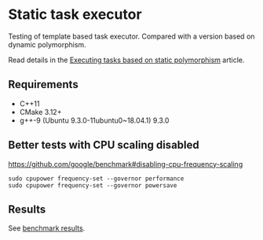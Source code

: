 # Static task executor

Testing of template based task executor. Compared with a version based on dynamic polymorphism.

Read details in the [Executing tasks based on static polymorphism](https://blog.andreiavram.ro/cpp-tasks-compile-time-polymorphism/) article.

## Requirements
* C++11
* CMake 3.12+
* g++-9 (Ubuntu 9.3.0-11ubuntu0~18.04.1) 9.3.0

## Better tests with CPU scaling disabled
https://github.com/google/benchmark#disabling-cpu-frequency-scaling
```shell script
sudo cpupower frequency-set --governor performance
sudo cpupower frequency-set --governor powersave
```

## Results
See [benchmark results](./tests/results.csv).
